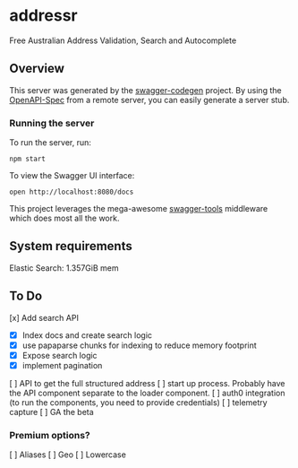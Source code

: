 # addressr

Free Australian Address Validation, Search and Autocomplete

## Overview

This server was generated by the [swagger-codegen](https://github.com/swagger-api/swagger-codegen) project. By using the [OpenAPI-Spec](https://github.com/OAI/OpenAPI-Specification) from a remote server, you can easily generate a server stub.

### Running the server

To run the server, run:

```
npm start
```

To view the Swagger UI interface:

```
open http://localhost:8080/docs
```

This project leverages the mega-awesome [swagger-tools](https://github.com/apigee-127/swagger-tools) middleware which does most all the work.

## System requirements

Elastic Search: 1.357GiB mem

## To Do

[x] Add search API

- [x] Index docs and create search logic
- [x] use papaparse chunks for indexing to reduce memory footprint
- [x] Expose search logic
- [x] implement pagination

[ ] API to get the full structured address
[ ] start up process. Probably have the API component separate to the loader component.
[ ] auth0 integration (to run the components, you need to provide credentials)
[ ] telemetry capture
[ ] GA the beta

### Premium options?

[ ] Aliases
[ ] Geo
[ ] Lowercase
